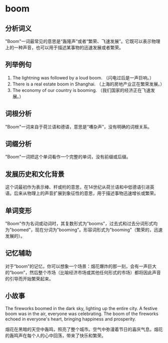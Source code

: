 # boom

## 分析词义

  

"Boom"一词最常见的意思是“轰隆声”或者“繁荣、飞速发展”。它既可以表示物理上的一种声音，也可以用于描述某事物的迅速发展或者繁荣。

  

## 列举例句

  

1.  The lightning was followed by a loud boom. （闪电过后是一声巨响。）
2.  There is a real estate boom in Shanghai. （上海的房地产业正在繁荣发展。）
3.  The economy of our country is booming. （我们国家的经济正在飞速发展。）

  

## 词根分析

  

"Boom"一词来自于荷兰语和德语，意思是“嘈杂声”，没有明确的词根关系。

  

## 词缀分析

  

"Boom"一词把这个单词看作一个完整的单词，没有前缀或后缀。

  

## 发展历史和文化背景

  

这个词最初作为表示棒、杆或桁的意思，在14世纪从荷兰语和中低德语引进英语。后来从物理上的声音扩展到象征性的意思，用于描述事物迅速增长或繁荣。

  

## 单词变形

  

"Boom"作为名词或动词时，其复数形式为"booms"，过去式和过去分词形式均为"boomed"，现在分词为"booming"。形容词形式为"booming"（繁荣的，迅速发展的）。

  

## 记忆辅助

  

对于“boom”的记忆，你可以想象一个场景：烟花爆炸的那一刻，会有一声巨大的“boom”，然后整个市场（比喻经济市场或其他任何形式的市场）都将因此声音的引导而开始繁荣起来。

  

## 小故事

  

The fireworks boomed in the dark sky, lighting up the entire city. A festive boom was in the air, everyone was celebrating. The boom of the fireworks echoed in everyone's heart, bringing happiness and prosperity.

  

烟花在黑暗的天空中轰鸣，照亮了整个城市。空气中弥漫着节日的喜庆气息。烟花的轰鸣声在每个人的心中回荡，带来了快乐和繁荣。
